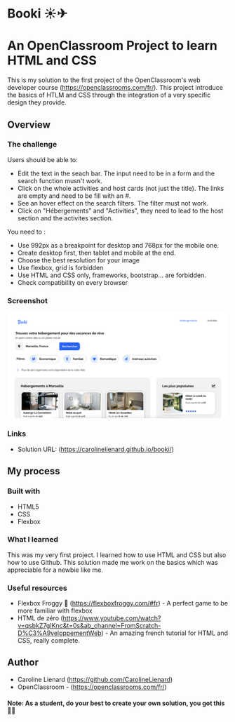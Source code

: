 # Booki ☀️✈
# An OpenClassroom Project to learn HTML and CSS

This is my solution to the first project of the OpenClassroom's web developer course (https://openclassrooms.com/fr/). 
This project introduce the basics of HTLM and CSS through the integration of a very specific design they provide.

## Overview

### The challenge

Users should be able to:

- Edit the text in the seach bar. The input need to be in a form and the search function musn't work.
- Click on the whole activities and host cards (not just the title). The links are empty and need to be fill with an #.
- See an hover effect on the search filters. The filter must not work.
- Click on "Hébergements" and "Activities", they need to lead to the host section and the activites section.

You need to : 
- Use 992px as a breakpoint for desktop and 768px for the mobile one.
- Create desktop first, then tablet and mobile at the end.
- Choose the best resolution for your image
- Use flexbox, grid is forbidden
- Use HTML and CSS only, frameworks, bootstrap... are forbidden.
- Check compatibility on every browser

### Screenshot

![](./project.png)


### Links

- Solution URL: (https://carolinelienard.github.io/booki/)

## My process

### Built with

- HTML5
- CSS 
- Flexbox

### What I learned

This was my very first project. I learned how to use HTML and CSS but also how to use Github. This solution made me work on the basics which was appreciable for a newbie like me.


### Useful resources

- Flexbox Froggy 🐸 (https://flexboxfroggy.com/#fr) - A perfect game to be more familiar with flexbox
- HTML de zéro (https://www.youtube.com/watch?v=qsbkZ7gIKnc&t=0s&ab_channel=FromScratch-D%C3%A9veloppementWeb) - An amazing french tutorial for HTML and CSS, really complete.


## Author

- Caroline Lienard (https://github.com/CarolineLienard)
- OpenClassroom - (https://openclassrooms.com/fr/)

#### Note: As a student, do your best to create your own solution, you got this 👍🏻
